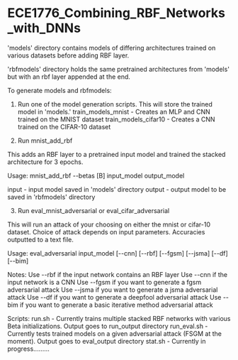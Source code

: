 # ECE1776_Combining_RBF_Networks_with_DNNs

'models' directory contains models of differing architectures trained on various datasets before adding RBF layer.

'rbfmodels' directory holds the same pretrained architectures from 'models' but with an rbf layer appended at the end.

To generate models and rbfmodels:

1. Run one of the model generation scripts. This will store the trained model in 'models.'
train_models_mnist - Creates an MLP and CNN trained on the MNIST dataset
train_models_cifar10 - Creates a CNN trained on the CIFAR-10 dataset

2. Run mnist_add_rbf

This adds an RBF layer to a pretrained input model and trained the stacked architecture for 3 epochs.

Usage: mnist_add_rbf --betas [B] input_model output_model

input - input model saved in 'models' directory
output - output model to be saved in 'rbfmodels' directory

3. Run eval_mnist_adversarial or eval_cifar_adversarial

This will run an attack of your choosing on either the mnist or cifar-10 dataset.
Choice of attack depends on input parameters.
Accuracies outputted to a text file.

Usage: eval_adversarial input_model [--cnn] [--rbf] [--fgsm] [--jsma] [--df] [--bim]

Notes: 
Use --rbf if the input network contains an RBF layer
Use --cnn if the input network is a CNN
Use --fgsm if you want to generate a fgsm adversarial attack
Use --jsma if you want to generate a jsma adversarial attack
Use --df if you want to generate a deepfool adversarial attack
Use --bim if you want to generate a basic iterative method adversarial attack

Scripts:
run.sh - Currently trains multiple stacked RBF networks with various Beta initializations. Output goes to run_output directory
run_eval.sh - Currently tests trained models on a given adversarial attack (FSGM at the moment). Output goes to eval_output directory
stat.sh - Currently in progress.........

